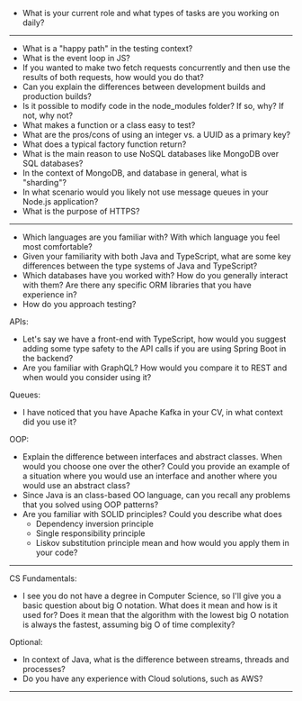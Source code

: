 - What is your current role and what types of tasks are you working on daily?

--- --- ---

- What is a "happy path" in the testing context?
- What is the event loop in JS?
- If you wanted to make two fetch requests concurrently and then use the results of both requests, how would you do that?
- Can you explain the differences between development builds and production builds?
- Is it possible to modify code in the node_modules folder? If so, why? If not, why not?
- What makes a function or a class easy to test?
- What are the pros/cons of using an integer vs. a UUID as a primary key?
- What does a typical factory function return?
- What is the main reason to use NoSQL databases like MongoDB over SQL databases?
- In the context of MongoDB, and database in general, what is "sharding"?
- In what scenario would you likely not use message queues in your Node.js application?
- What is the purpose of HTTPS?

--- --- ---

- Which languages are you familiar with? With which language you feel most comfortable?
- Given your familiarity with both Java and TypeScript, what are some key differences between the type systems of Java and TypeScript?
- Which databases have you worked with? How do you generally interact with them? Are there any specific ORM libraries that you have experience in?
- How do you approach testing?

APIs:
- Let's say we have a front-end with TypeScript, how would you suggest adding some type safety to the API calls if you are using Spring Boot in the backend?
- Are you familiar with GraphQL? How would you compare it to REST and when would you consider using it?

Queues:
- I have noticed that you have Apache Kafka in your CV, in what context did you use it?

OOP:
- Explain the difference between interfaces and abstract classes. When would you choose one over the other? Could you provide an example of a situation where you would use an interface and another where you would use an abstract class?
- Since Java is an class-based OO language, can you recall any problems that you solved using OOP patterns?
- Are you familiar with SOLID principles? Could you describe what does
  - Dependency inversion principle
  - Single responsibility principle
  - Liskov substitution principle
mean and how would you apply them in your code?

--- --- ---

CS Fundamentals:
- I see you do not have a degree in Computer Science, so I'll give you a basic question about big O notation. What does it mean and how is it used for? Does it mean that the algorithm with the lowest big O notation is always the fastest, assuming big O of time complexity?

Optional:
- In context of Java, what is the difference between streams, threads and processes?
- Do you have any experience with Cloud solutions, such as AWS?

--- --- ---
